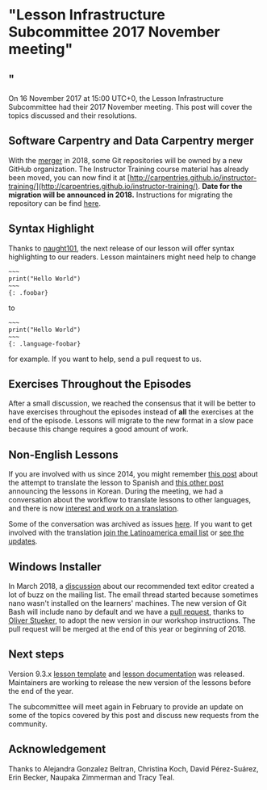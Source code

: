 # "Lesson Infrastructure Subcommittee 2017 November meeting"
## "


On 16 November 2017 at 15:00 UTC+0,
the Lesson Infrastructure Subcommittee had their 2017 November meeting.
This post will cover the topics discussed and their resolutions.

## Software Carpentry and Data Carpentry merger

With the [merger](https://software-carpentry.org/blog/2017/09/merger.html) in 2018,
some Git repositories will be owned by a new GitHub organization.
The Instructor Training course material has already been moved,
you can now find it at [http://carpentries.github.io/instructor-training/](http://carpentries.github.io/instructor-training/).
**Date for the migration will be announced in 2018.**
Instructions for migrating the repository can be find [here](https://github.com/swcarpentry/styles/issues/189).

## Syntax Highlight

Thanks to [naught101](https://github.com/naught101),
the next release of our lesson will offer syntax highlighting to our readers.
Lesson maintainers might need help to change

````
~~~
print("Hello World")
~~~
{: .foobar}
````

to

````
~~~
print("Hello World")
~~~
{: .language-foobar}
````

for example.
If you want to help,
send a pull request to us.

## Exercises Throughout the Episodes

After a small discussion,
we reached the consensus that it will be better to have exercises throughout the episodes
instead of **all** the exercises at the end of the episode.
Lessons will migrate to the new format in a slow pace
because this change requires a good amount of work.

## Non-English Lessons

If you are involved with us since 2014,
you might remember [this post](https://software-carpentry.org/blog/2014/06/translating-software-carpentry-into-spanish.html) about the attempt to translate the lesson to Spanish
and [this other post](https://software-carpentry.org/blog/2014/11/korean-translation.html) announcing the lessons in Korean.
During the meeting,
we had a conversation about the workflow to translate lessons to other languages, and there is now [interest and work on a translation](http://www.datacarpentry.org/blog/lat-am-lessons/).

Some of the conversation was archived as issues [here](https://github.com/Carpentries-ES/board/issues).
If you want to get involved with the translation [join the Latinoamerica email list](https://groups.google.com/a/carpentries.org/d/forum/latinoamerica) or [see the updates](https://github.com/carpentries/latinoamerica).

## Windows Installer

In March 2018,
a [discussion](http://lists.software-carpentry.org/pipermail/discuss/2017-March/005140.html) about our recommended text editor
created a lot of buzz on the mailing list.
The email thread started because sometimes nano wasn't installed on the learners' machines.
The new version of Git Bash will include nano by default
and we have a [pull request](https://github.com/swcarpentry/workshop-template/pull/447),
thanks to [Oliver Stueker](https://github.com/ostueker),
to adopt the new version in our workshop instructions.
The pull request will be merged at the end of this year or beginning of 2018.

## Next steps

Version 9.3.x [lesson template](https://github.com/swcarpentry/styles)
and
[lesson documentation](https://github.com/swcarpentry/lesson-example)
was released.
Maintainers are working to release the new version of the lessons before the end of the year.

The subcommittee will meet again in February to provide an update on some of the topics covered by this post
and discuss new requests from the community.

## Acknowledgement

Thanks to
Alejandra Gonzalez Beltran,
Christina Koch,
David Pérez-Suárez,
Erin Becker,
Naupaka Zimmerman
and
Tracy Teal.
